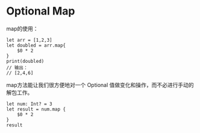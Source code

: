 # Optional Map

map的使用：

	let arr = [1,2,3]
	let doubled = arr.map{
	    $0 * 2
	}
	print(doubled)
	// 输出：
	// [2,4,6]
	
map方法能让我们很方便地对一个 Optional 值做变化和操作，而不必进行手动的解包工作。

	let num: Int? = 3
	let result = num.map {
	    $0 * 2
	}
	result